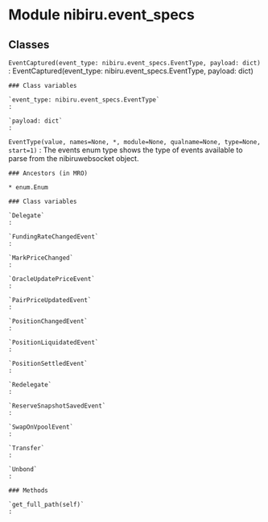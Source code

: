Module nibiru.event_specs
=========================

Classes
-------

`EventCaptured(event_type: nibiru.event_specs.EventType, payload: dict)`
:   EventCaptured(event_type: nibiru.event_specs.EventType, payload: dict)

    ### Class variables

    `event_type: nibiru.event_specs.EventType`
    :

    `payload: dict`
    :

`EventType(value, names=None, *, module=None, qualname=None, type=None, start=1)`
:   The events enum type shows the type of events available to parse from the nibiruwebsocket object.

    ### Ancestors (in MRO)

    * enum.Enum

    ### Class variables

    `Delegate`
    :

    `FundingRateChangedEvent`
    :

    `MarkPriceChanged`
    :

    `OracleUpdatePriceEvent`
    :

    `PairPriceUpdatedEvent`
    :

    `PositionChangedEvent`
    :

    `PositionLiquidatedEvent`
    :

    `PositionSettledEvent`
    :

    `Redelegate`
    :

    `ReserveSnapshotSavedEvent`
    :

    `SwapOnVpoolEvent`
    :

    `Transfer`
    :

    `Unbond`
    :

    ### Methods

    `get_full_path(self)`
    :
